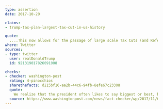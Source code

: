 ```yaml
---
type: assertion
date: 2017-10-20

claims:
- trump-tax-plan-largest-tax-cut-in-us-history

quote:
  ....This now allows for the passage of large scale Tax Cuts (and Reform), which will be the biggest in the history of our country!
where: Twitter
sources:
- type: twitter
  user: realDonaldTrump
  id: 921319017826091008

checks:
- checker: washington-post
  rating: 4-pinocchios
  sharethefacts: d215bf16-aa2b-44c6-94fb-8efe67c23308
  quote:
    We realize that the president often likes to say biggest or best, but his claim about the tax plan is embarrassing flimflam. He needs to drop this talking point. Saying it over and over does not make it so.
  source: https://www.washingtonpost.com/news/fact-checker/wp/2017/11/01/president-trumps-tax-cut-not-the-biggest-in-u-s-history/
---
```

